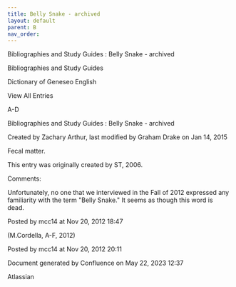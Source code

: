 ```yaml
---
title: Belly Snake - archived
layout: default
parent: B
nav_order:
---
```


Bibliographies and Study Guides : Belly Snake - archived

Bibliographies and Study Guides

Dictionary of Geneseo English

View All Entries

A-D

Bibliographies and Study Guides : Belly Snake - archived

Created by  Zachary Arthur, last modified by  Graham Drake on Jan 14, 2015

Fecal matter.

This entry was originally created by ST, 2006.

Comments:

Unfortunately, no one that we interviewed in the Fall of 2012 expressed any familiarity with the term &quot;Belly Snake.&quot; It seems as though this word is dead. 

Posted by mcc14 at Nov 20, 2012 18:47

(M.Cordella, A-F, 2012)

Posted by mcc14 at Nov 20, 2012 20:11

Document generated by Confluence on May 22, 2023 12:37

Atlassian
